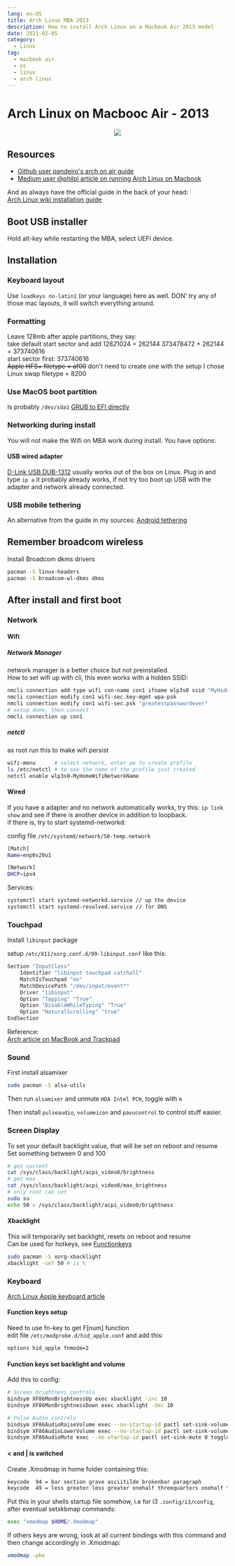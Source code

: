 ```yaml
---
lang: en-US
title: Arch Linux MBA 2013
description: How to install Arch Linux on a Macbook Air 2013 model
date: 2021-02-05
category:
  - Linux
tag:
  - macbook air
  - os
  - linux
  - arch linux
---
```


# Arch Linux on Macbooc Air - 2013

<div class="separator" style="clear: both; text-align: center;"><img border="0" src="https://storage.googleapis.com/backslash-project.appspot.com/static/Macbook-linux-white.png"/></div>

## Resources
- [Github user pandeiro's arch on air guide](https://github.com/pandeiro/arch-on-air)
- [Medium user @philpl article on running Arch Linux on Macbook](https://medium.com/@philpl/arch-linux-running-on-my-macbook-2ea525ebefe3)

And as always have the official guide in the back of your head:  
[Arch Linux wiki installation guide](https://wiki.archlinux.org/index.php/Installation_guide)

## Boot USB installer
Hold alt-key while restarting the MBA, select UEFI device.

## Installation
### Keyboard layout
Use `loadkeys no-latin1` (or your language) here as well. DON' try any of those mac layouts, it will switch everything around.

### Formatting
Leave 128mb after apple partitions, they say:  
take default start sector and add 128*2*1024 = 262144
373478472 + 262144 = 373740616  
start sector first: 373740616  
~~Apple HFS+ filetype = af00~~ don't need to create one with the setup I chose  
Linux swap filetype = 8200  

### Use MacOS boot partition
Is probably `/dev/sda1`
[GRUB to EFI directly](https://wiki.archlinux.org/index.php/Mac#Installing_GRUB_to_EFI_partition_directly)

### Networking during install

You will not make the Wifi on MBA work during install. You have options:
#### USB wired adapter
[D-Link USB DUB-1312](https://eu.dlink.com/uk/en/products/dub-1312-usb-3-gigabit-ethernet-adapter) usually works out of the box on Linux.
Plug in and type `ip a` it probably already works, if not try too boot up USB with the adapter and network already connected.

### USB mobile tethering
An alternative from the guide in my sources:
[Android tethering](https://wiki.archlinux.org/index.php/Android_tethering)

## Remember broadcom wireless
Install Broadcom dkms drivers
```sh
pacman -S linux-headers
pacman -S broadcom-wl-dkms dkms
```

## After install and first boot
### Network

#### Wifi
##### Network Manager
network manager is a better choice but not preinstalled.  
How to set wifi up with cli, this even works with a hidden SSID:
```sh
nmcli connection add type wifi con-name con1 ifname wlp3s0 ssid "MyHiddenOrNotSSID"
nmcli connection modify con1 wifi-sec.key-mgmt wpa-psk
nmcli connection modify con1 wifi-sec.psk "greatestpasswordever"
# setup done, then connect
nmcli connection up con1
```

##### netctl
as root run this to make wifi persist
```sh
wifi-menu      # select network, enter pw to create profile
ls /etc/netctl # to see the name of the profile just created
netctl enable wlp3s0-MyHomeWifiNetworkName
```

#### Wired
If you have a adapter and no network automatically works, try this:
`ip link show` and see if there is another device in addition to loopback.  
if there is, try to start systemd-networkd:

config file `/etc/systemd/network/50-temp.network`
```bash
[Match]
Name=enp0s20u1

[Network]
DHCP=ipv4
```
Services:

```sh
systemctl start systemd-networkd.service // up the device
systemctl start systemd-resolved.service // for DNS
```

### Touchpad
Install `libinput` package

setup `/etc/X11/xorg.conf.d/99-libinput.conf` like this:
```bash
Section "InputClass"
    Identifier "libinput touchpad catchall"
    MatchIsTouchpad "on"
    MatchDevicePath "/dev/input/event*"
    Driver "libinput"
    Option "Tapping" "True"
    Option "DisableWhileTyping" "True"
    Option "NaturalScrolling" "true"
EndSection
```
Reference:  
[Arch article on MacBook and Trackpad](https://wiki.archlinux.org/index.php/MacBookPro11,x#Touchpad)

### Sound
First install alsamixer
```sh
sudo pacman -S alsa-utils
```
Then run `alsamixer` and unmute `HDA Intel PCH`, toggle with `m`  

Then install `pulseaudio`, `volumeicon` and `pavucontrol` to control stuff easier.

### Screen Display
To set your default backlight value, that will be set on reboot and resume  
Set something between 0 and 100
```sh
# get current
cat /sys/class/backlight/acpi_video0/brightness
# get max
cat /sys/class/backlight/acpi_video0/max_brightness
# only root can set
sudo su
echo 50 > /sys/class/backlight/acpi_video0/brightness
```

#### Xbacklight
This will temporarily set backlight, resets on reboot and resume  
Can be used for hotkeys, see [Functionkeys](#functionkeyssetbacklightandvolume)
```sh
sudo pacman -S xorg-xbacklight
xbacklight -set 50 # is %
```

### Keyboard
[Arch Linux Apple keyboard article](https://wiki.archlinux.org/index.php/Apple_Keyboard)  

#### Function keys setup
Need to use fn-key to get F[num] function  
edit file `/etc/modprobe.d/hid_apple.conf` and add this:  
```bash
options hid_apple fnmode=2
```

#### Function keys set backlight and volume
Add this to config:
```bash
# Screen brightness controls 
bindsym XF86MonBrightnessUp exec xbacklight -inc 10
bindsym XF86MonBrightnessDown exec xbacklight -dec 10

# Pulse Audio controls
bindsym XF86AudioRaiseVolume exec --no-startup-id pactl set-sink-volume 0 +5%
bindsym XF86AudioLowerVolume exec --no-startup-id pactl set-sink-volume 0 -5%
bindsym XF86AudioMute exec --no-startup-id pactl set-sink-mute 0 toggle
```
#### < and | is switched
Create .Xmodmap in home folder containing this:  
```bash
keycode  94 = bar section grave asciitilde brokenbar paragraph
keycode  49 = less greater less greater onehalf threequarters onehalf threequarters
```
Put this in your shells startup file somehow, i.e for i3 `.config/i3/config`, after eventual setxkbmap commands:  
```bash
exec "xmodmap $HOME/.Xmodmap"
```

If others keys are wrong, look at all current bindings with this command and then change accordingly in .Xmodmap:  
```sh
xmodmap -pke
```
